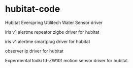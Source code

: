 # hubitat-code

 Hubitat Everspring Utilitech Water Sensor  driver
 
 iris v1 alertme repeator zigbe driver for hubitat
 
 iris v1 alertme smartplug driver for hubitat
 
observer ip driver for hubitat

Expermental todki td-ZW101 motion sensor driver for hubitat

